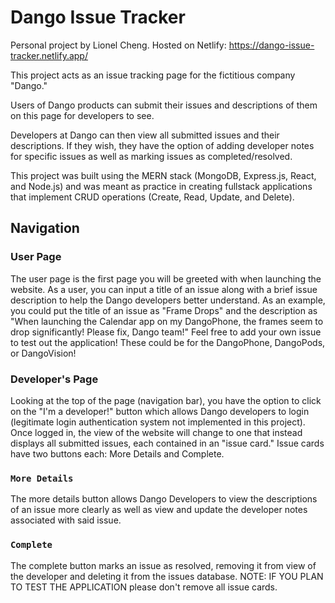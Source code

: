 # Dango Issue Tracker
Personal project by Lionel Cheng.
Hosted on Netlify: https://dango-issue-tracker.netlify.app/

This project acts as an issue tracking page for the fictitious company "Dango."

Users of Dango products can submit their issues and descriptions of them on this page for developers to see.

Developers at Dango can then view all submitted issues and their descriptions. If they wish, they have the option of adding developer notes for specific issues as well as marking issues as completed/resolved.

This project was built using the MERN stack (MongoDB, Express.js, React, and Node.js) and was meant as practice in creating fullstack applications that implement CRUD operations (Create, Read, Update, and Delete).

## Navigation
### User Page
The user page is the first page you will be greeted with when launching the website. As a user, you can input a title of an issue along with a brief issue description to help the Dango developers better understand. As an example, you could put the title of an issue as "Frame Drops" and the description as "When launching the Calendar app on my DangoPhone, the frames seem to drop significantly! Please fix, Dango team!"
Feel free to add your own issue to test out the application! These could be for the DangoPhone, DangoPods, or DangoVision!
### Developer's Page
Looking at the top of the page (navigation bar), you have the option to click on the "I'm a developer!" button which allows Dango developers to login (legitimate login authentication system not implemented in this project). Once logged in, the view of the website will change to one that instead displays all submitted issues, each contained in an "issue card." Issue cards have two buttons each: More Details and Complete.

### `More Details`
The more details button allows Dango Developers to view the descriptions of an issue more clearly as well as view and update the developer notes associated with said issue.
### `Complete`
The complete button marks an issue as resolved, removing it from view of the developer and deleting it from the issues database.
NOTE: IF YOU PLAN TO TEST THE APPLICATION please don't remove all issue cards.
